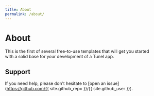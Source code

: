 ```yaml
---
title: About
permalink: /about/
---
```


# About

This is the first of several free-to-use templates that will get you started with a solid base for your development
of a Tunel app.

## Support

If you need help, please don't hesitate to [open an issue](https://github.com/{{ site.github_repo }}/{{ site.github_user }}).
